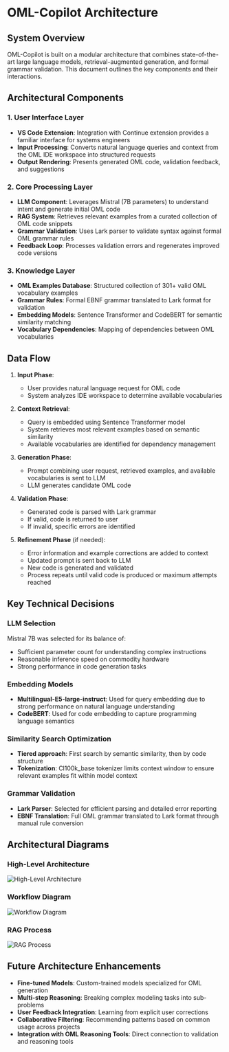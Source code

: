# OML-Copilot Architecture

## System Overview

OML-Copilot is built on a modular architecture that combines state-of-the-art large language models, retrieval-augmented generation, and formal grammar validation. This document outlines the key components and their interactions.

## Architectural Components

### 1. User Interface Layer
- **VS Code Extension**: Integration with Continue extension provides a familiar interface for systems engineers
- **Input Processing**: Converts natural language queries and context from the OML IDE workspace into structured requests
- **Output Rendering**: Presents generated OML code, validation feedback, and suggestions

### 2. Core Processing Layer
- **LLM Component**: Leverages Mistral (7B parameters) to understand intent and generate initial OML code
- **RAG System**: Retrieves relevant examples from a curated collection of OML code snippets
- **Grammar Validation**: Uses Lark parser to validate syntax against formal OML grammar rules
- **Feedback Loop**: Processes validation errors and regenerates improved code versions

### 3. Knowledge Layer
- **OML Examples Database**: Structured collection of 301+ valid OML vocabulary examples
- **Grammar Rules**: Formal EBNF grammar translated to Lark format for validation
- **Embedding Models**: Sentence Transformer and CodeBERT for semantic similarity matching 
- **Vocabulary Dependencies**: Mapping of dependencies between OML vocabularies

## Data Flow

1. **Input Phase**:
   - User provides natural language request for OML code
   - System analyzes IDE workspace to determine available vocabularies
   
2. **Context Retrieval**:
   - Query is embedded using Sentence Transformer model
   - System retrieves most relevant examples based on semantic similarity
   - Available vocabularies are identified for dependency management

3. **Generation Phase**:
   - Prompt combining user request, retrieved examples, and available vocabularies is sent to LLM
   - LLM generates candidate OML code

4. **Validation Phase**:
   - Generated code is parsed with Lark grammar 
   - If valid, code is returned to user
   - If invalid, specific errors are identified

5. **Refinement Phase** (if needed):
   - Error information and example corrections are added to context
   - Updated prompt is sent back to LLM
   - New code is generated and validated
   - Process repeats until valid code is produced or maximum attempts reached

## Key Technical Decisions

### LLM Selection
Mistral 7B was selected for its balance of:
- Sufficient parameter count for understanding complex instructions
- Reasonable inference speed on commodity hardware
- Strong performance in code generation tasks

### Embedding Models
- **Multilingual-E5-large-instruct**: Used for query embedding due to strong performance on natural language understanding
- **CodeBERT**: Used for code embedding to capture programming language semantics

### Similarity Search Optimization
- **Tiered approach**: First search by semantic similarity, then by code structure
- **Tokenization**: Cl100k_base tokenizer limits context window to ensure relevant examples fit within model context

### Grammar Validation
- **Lark Parser**: Selected for efficient parsing and detailed error reporting
- **EBNF Translation**: Full OML grammar translated to Lark format through manual rule conversion

## Architectural Diagrams

### High-Level Architecture
![High-Level Architecture](images/high-level-architecture.png)

### Workflow Diagram
![Workflow Diagram](images/workflow-diagram.png)

### RAG Process
![RAG Process](images/rag-process.png)

## Future Architecture Enhancements

- **Fine-tuned Models**: Custom-trained models specialized for OML generation
- **Multi-step Reasoning**: Breaking complex modeling tasks into sub-problems
- **User Feedback Integration**: Learning from explicit user corrections
- **Collaborative Filtering**: Recommending patterns based on common usage across projects
- **Integration with OML Reasoning Tools**: Direct connection to validation and reasoning tools
